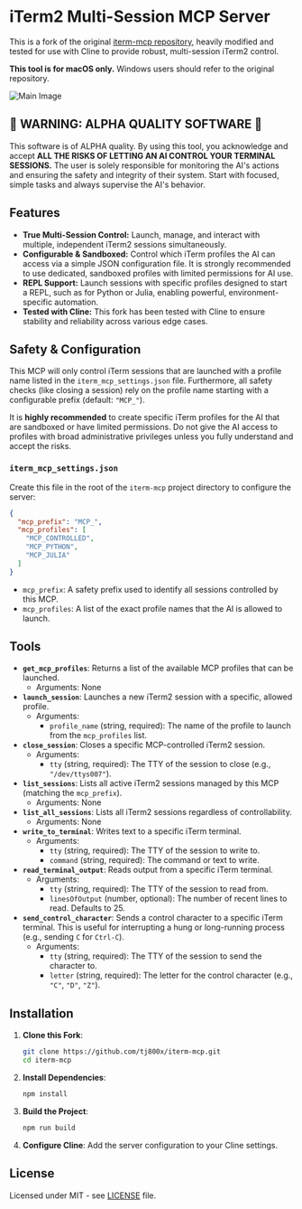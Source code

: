# iTerm2 Multi-Session MCP Server

This is a fork of the original [iterm-mcp repository](https://github.com/pashpashpash/iterm-mcp), heavily modified and tested for use with Cline to provide robust, multi-session iTerm2 control.

**This tool is for macOS only.** Windows users should refer to the original repository.

![Main Image](.github/images/demo.gif)

## 🚨 WARNING: ALPHA QUALITY SOFTWARE 🚨

This software is of ALPHA quality. By using this tool, you acknowledge and accept **ALL THE RISKS OF LETTING AN AI CONTROL YOUR TERMINAL SESSIONS.** The user is solely responsible for monitoring the AI's actions and ensuring the safety and integrity of their system. Start with focused, simple tasks and always supervise the AI's behavior.

## Features

*   **True Multi-Session Control:** Launch, manage, and interact with multiple, independent iTerm2 sessions simultaneously.
*   **Configurable & Sandboxed:** Control which iTerm profiles the AI can access via a simple JSON configuration file. It is strongly recommended to use dedicated, sandboxed profiles with limited permissions for AI use.
*   **REPL Support:** Launch sessions with specific profiles designed to start a REPL, such as for Python or Julia, enabling powerful, environment-specific automation.
*   **Tested with Cline:** This fork has been tested with Cline to ensure stability and reliability across various edge cases.

## Safety & Configuration

This MCP will only control iTerm sessions that are launched with a profile name listed in the `iterm_mcp_settings.json` file. Furthermore, all safety checks (like closing a session) rely on the profile name starting with a configurable prefix (default: `"MCP_"`).

It is **highly recommended** to create specific iTerm profiles for the AI that are sandboxed or have limited permissions. Do not give the AI access to profiles with broad administrative privileges unless you fully understand and accept the risks.

### `iterm_mcp_settings.json`

Create this file in the root of the `iterm-mcp` project directory to configure the server:

```json
{
  "mcp_prefix": "MCP_",
  "mcp_profiles": [
    "MCP_CONTROLLED",
    "MCP_PYTHON",
    "MCP_JULIA"
  ]
}
```

*   `mcp_prefix`: A safety prefix used to identify all sessions controlled by this MCP.
*   `mcp_profiles`: A list of the exact profile names that the AI is allowed to launch.

## Tools

*   **`get_mcp_profiles`**: Returns a list of the available MCP profiles that can be launched.
    *   Arguments: None
*   **`launch_session`**: Launches a new iTerm2 session with a specific, allowed profile.
    *   Arguments:
        *   `profile_name` (string, required): The name of the profile to launch from the `mcp_profiles` list.
*   **`close_session`**: Closes a specific MCP-controlled iTerm2 session.
    *   Arguments:
        *   `tty` (string, required): The TTY of the session to close (e.g., `"/dev/ttys007"`).
*   **`list_sessions`**: Lists all active iTerm2 sessions managed by this MCP (matching the `mcp_prefix`).
    *   Arguments: None
*   **`list_all_sessions`**: Lists all iTerm2 sessions regardless of controllability.
    *   Arguments: None
*   **`write_to_terminal`**: Writes text to a specific iTerm terminal.
    *   Arguments:
        *   `tty` (string, required): The TTY of the session to write to.
        *   `command` (string, required): The command or text to write.
*   **`read_terminal_output`**: Reads output from a specific iTerm terminal.
    *   Arguments:
        *   `tty` (string, required): The TTY of the session to read from.
        *   `linesOfOutput` (number, optional): The number of recent lines to read. Defaults to 25.
*   **`send_control_character`**: Sends a control character to a specific iTerm terminal. This is useful for interrupting a hung or long-running process (e.g., sending `C` for `Ctrl-C`).
    *   Arguments:
        *   `tty` (string, required): The TTY of the session to send the character to.
        *   `letter` (string, required): The letter for the control character (e.g., `"C"`, `"D"`, `"Z"`).

## Installation

1.  **Clone this Fork**:
    ```bash
    git clone https://github.com/tj800x/iterm-mcp.git
    cd iterm-mcp
    ```

2.  **Install Dependencies**:
    ```bash
    npm install
    ```

3.  **Build the Project**:
    ```bash
    npm run build
    ```

4.  **Configure Cline**:
    Add the server configuration to your Cline settings.

## License

Licensed under MIT - see [LICENSE](LICENSE) file.
